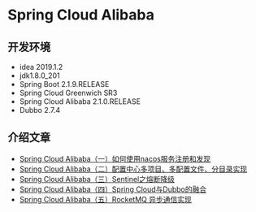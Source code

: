 # Spring Cloud Alibaba

## 开发环境

- idea 2019.1.2
- jdk1.8.0_201
- Spring Boot 2.1.9.RELEASE
- Spring Cloud Greenwich SR3
- Spring Cloud Alibaba 2.1.0.RELEASE
- Dubbo 2.7.4

## 介绍文章

- [Spring Cloud Alibaba（一）如何使用nacos服务注册和发现](https://github.com/smltq/spring-boot-demo/blob/master/cloud-alibaba/README1.md)
- [Spring Cloud Alibaba（二）配置中心多项目、多配置文件、分目录实现](https://github.com/smltq/spring-boot-demo/blob/master/cloud-alibaba/README2.md)
- [Spring Cloud Alibaba（三）Sentinel之熔断降级](https://github.com/smltq/spring-boot-demo/blob/master/cloud-alibaba/README3.md)
- [Spring Cloud Alibaba（四）Spring Cloud与Dubbo的融合](https://github.com/smltq/spring-boot-demo/blob/master/cloud-alibaba/README4.md)
- [Spring Cloud Alibaba（五）RocketMQ 异步通信实现](https://github.com/smltq/spring-boot-demo/blob/master/cloud-alibaba/README5.md)